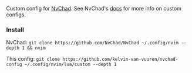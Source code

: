 Custom config for [NvChad](https://github.com/NvChad/NvChad). See NvChad's [docs](https://nvchad.com/config/Walkthrough) for more info on custom configs.

### Install
NvChad: ``git clone https://github.com/NvChad/NvChad ~/.config/nvim --depth 1 && nvim``

This config: ``git clone https://github.com/kelvin-van-vuuren/nvchad-config ~/.config/nvim/lua/custom --depth 1``
